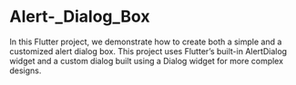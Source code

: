 # Alert-_Dialog_Box
In this Flutter project, we demonstrate how to create both a simple and a customized alert dialog box. This project uses Flutter’s built-in AlertDialog widget and a custom dialog built using a Dialog widget for more complex designs.
